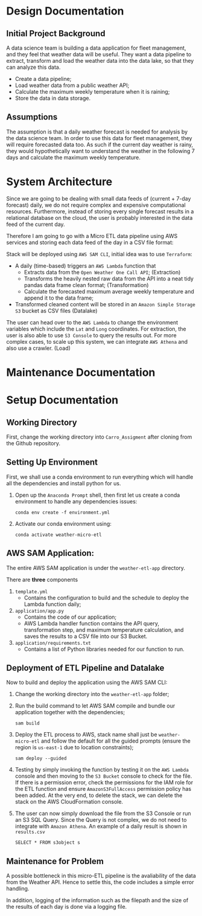 # Design Documentation

## Initial Project Background

A data science team is building a data application for fleet management, and they feel that weather data will be useful. They want a data pipeline to extract, transform and load the weather data into the data lake, so that they can analyze this data.

- Create a data pipeline;
- Load weather data from a public weather API;
- Calculate the maximum weekly temperature when it is raining;
- Store the data in data storage.

## Assumptions

The assumption is that a daily weather forecast is needed for analysis by the data science team. In order to use this data for fleet management, they will require forecasted data too. As such if the current day weather is rainy, they would hypothetically want to understand the weather in the following 7 days and calculate the maximum weekly temperature. 

# System Architecture

Since we are going to be dealing with small data feeds of (current + 7-day forecast) daily, we do not require complex and expensive computational resources. Furthermore, instead of storing every single forecast results in a relational database on the cloud, the user is probably interested in the data feed of the current day.

Therefore I am going to go with a Micro ETL data pipeline using AWS services and storing each data feed of the day in a CSV file format:

Stack will be deployed using `AWS SAM CLI`, initial idea was to use `Terraform`:
- A daily (time-based) triggers an `AWS Lambda` function that 
    * Extracts data from the `Open Weather One Call API`; (Extraction)
    * Transforms the heavily nested raw data from the API into a neat tidy pandas data frame clean format; (Transformation)
    * Calculate the forecasted maximum average weekly temperature and append it to the data frame;
- Transformed cleaned content will be stored in an `Amazon Simple Storage S3` bucket as CSV files (Datalake)

The user can head over to the `AWS Lambda` to change the environment variables which include the `Lat` and `Long` coordinates. For extraction, the user is also able to use `S3 Console` to query the results out. For more complex cases, to scale up this system, we can integrate `AWS Athena` and also use a crawler. (Load)

# Maintenance Documentation

# Setup Documentation

## Working Directory

First, change the working directory into  `Carro_Assigment` after cloning from the Github repository.

## Setting Up Environment

First, we shall use a conda environment to run everything which will handle all the dependencies and install python for us.

1. Open up the `Anaconda Prompt` shell, then first let us create a conda environment to handle any dependencies issues:

    ```console
    conda env create -f environment.yml
    ```

2. Activate our conda environment using:

    ```console
    conda activate weather-micro-etl
    ```

## AWS SAM Application:

The entire AWS SAM application is under the `weather-etl-app` directory.

There are **three** components

1. `template.yml`
    - Contains the configuration to build and the schedule to deploy the Lambda function daily;
2. `application/app.py` 
    - Contains the code of our application;
    - AWS Lambda handler function contains the API query, transformation step, and maximum temperature calculation, and saves the results to a CSV file into our S3 Bucket.
3. `application/requirements.txt`
    - Contains a list of Python libraries needed for our function to run.

## Deployment of ETL Pipeline and Datalake

Now to build and deploy the application using the AWS SAM CLI:

1. Change the working directory into the `weather-etl-app` folder;
2. Run the build command to let AWS SAM compile and bundle our application together with the dependencies;

    ```console
    sam build
    ```
3. Deploy the ETL process to AWS, stack name shall just be `weather-micro-etl` and follow the default for all the guided prompts (ensure the region is `us-east-1` due to location constraints);

    ```console
    sam deploy --guided
    ```
4. Testing by simply invoking the function by testing it on the `AWS Lambda` console and then moving to the `S3 Bucket` console to check for the file. If there is a permission error, check the permissions for the IAM role for the ETL function and ensure `AmazonS3FullAccess` permission policy has been added.
At the very end, to delete the stack, we can delete the stack on the AWS CloudFormation console.

5. The user can now simply download the file from the S3 Console or run an S3 SQL Query. Since the Query is not complex, we do not need to integrate with `Amazon Athena`. An example of a daily result is shown in `results.csv`

    ```console
    SELECT * FROM s3object s 
    ```

## Maintenance for Problem

A possible bottleneck in this micro-ETL pipeline is the avaliability of the data from the Weather API. Hence to settle this, the code includes a simple error handling.

In addition, logging of the information such as the filepath and the size of the results of each day is done via a logging file.